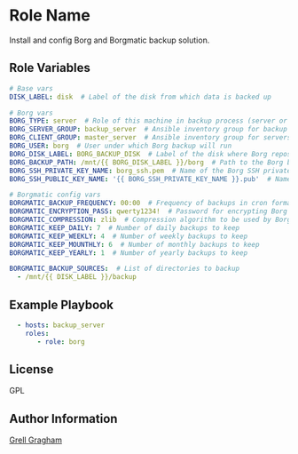 Role Name
=========

Install and config Borg and Borgmatic backup solution.

Role Variables
--------------

```yml
# Base vars
DISK_LABEL: disk  # Label of the disk from which data is backed up

# Borg vars
BORG_TYPE: server  # Role of this machine in backup process (server or client)
BORG_SERVER_GROUP: backup_server  # Ansible inventory group for backup servers
BORG_CLIENT_GROUP: master_server  # Ansible inventory group for servers to be backed up
BORG_USER: borg  # User under which Borg backup will run
BORG_DISK_LABEL: BORG_BACKUP_DISK  # Label of the disk where Borg repository will be stored
BORG_BACKUP_PATH: /mnt/{{ BORG_DISK_LABEL }}/borg  # Path to the Borg backup repository
BORG_SSH_PRIVATE_KEY_NAME: borg_ssh.pem  # Name of the Borg SSH private key file
BORG_SSH_PUBLIC_KEY_NAME: '{{ BORG_SSH_PRIVATE_KEY_NAME }}.pub'  # Name of the Borg SSH public key file

# Borgmatic config vars
BORGMATIC_BACKUP_FREQUENCY: 00:00  # Frequency of backups in cron format
BORGMATIC_ENCRYPTION_PASS: qwerty1234!  # Password for encrypting Borg backups
BORGMATIC_COMPRESSION: zlib  # Compression algorithm to be used by Borg
BORGMATIC_KEEP_DAILY: 7  # Number of daily backups to keep
BORGMATIC_KEEP_WEEKLY: 4  # Number of weekly backups to keep
BORGMATIC_KEEP_MOUNTHLY: 6  # Number of monthly backups to keep
BORGMATIC_KEEP_YEARLY: 1  # Number of yearly backups to keep

BORGMATIC_BACKUP_SOURCES:  # List of directories to backup
  - /mnt/{{ DISK_LABEL }}/backup
```

Example Playbook
----------------

```yml
  - hosts: backup_server
    roles:
       - role: borg
```

License
-------

GPL

Author Information
------------------

[Grell Gragham](https://github.com/ggragham)
